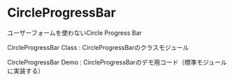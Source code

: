# CircleProgressBar
ユーザーフォームを使わないCircle Progress Bar 

CircleProgressBar Class : CircleProgressBarのクラスモジュール

CircleProgressBar Demo : CircleProgressBarのデモ用コード（標準モジュールに実装する）
